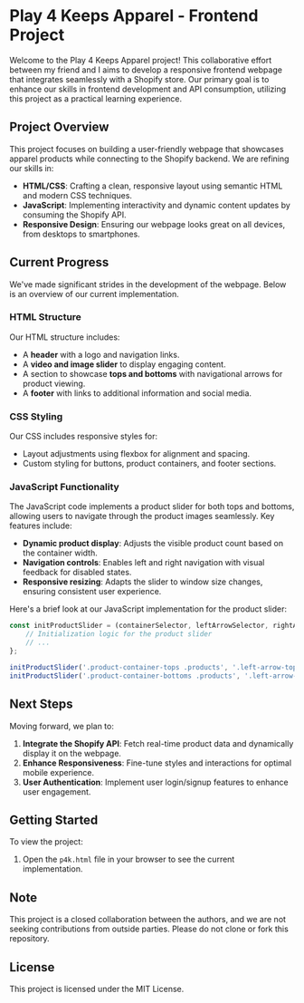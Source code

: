 # Play 4 Keeps Apparel - Frontend Project

Welcome to the Play 4 Keeps Apparel project! This collaborative effort between my friend and I aims to develop a responsive frontend webpage that integrates seamlessly with a Shopify store. Our primary goal is to enhance our skills in frontend development and API consumption, utilizing this project as a practical learning experience.

## Project Overview

This project focuses on building a user-friendly webpage that showcases apparel products while connecting to the Shopify backend. We are refining our skills in:

- **HTML/CSS**: Crafting a clean, responsive layout using semantic HTML and modern CSS techniques.
- **JavaScript**: Implementing interactivity and dynamic content updates by consuming the Shopify API.
- **Responsive Design**: Ensuring our webpage looks great on all devices, from desktops to smartphones.

## Current Progress

We've made significant strides in the development of the webpage. Below is an overview of our current implementation.

### HTML Structure

Our HTML structure includes:

- A **header** with a logo and navigation links.
- A **video and image slider** to display engaging content.
- A section to showcase **tops and bottoms** with navigational arrows for product viewing.
- A **footer** with links to additional information and social media.

### CSS Styling

Our CSS includes responsive styles for:

- Layout adjustments using flexbox for alignment and spacing.
- Custom styling for buttons, product containers, and footer sections.

### JavaScript Functionality

The JavaScript code implements a product slider for both tops and bottoms, allowing users to navigate through the product images seamlessly. Key features include:

- **Dynamic product display**: Adjusts the visible product count based on the container width.
- **Navigation controls**: Enables left and right navigation with visual feedback for disabled states.
- **Responsive resizing**: Adapts the slider to window size changes, ensuring consistent user experience.

Here's a brief look at our JavaScript implementation for the product slider:

```javascript
const initProductSlider = (containerSelector, leftArrowSelector, rightArrowSelector) => {
    // Initialization logic for the product slider
    // ...
};

initProductSlider('.product-container-tops .products', '.left-arrow-tops', '.right-arrow-tops');
initProductSlider('.product-container-bottoms .products', '.left-arrow-bottoms', '.right-arrow-bottoms');
````
## Next Steps

Moving forward, we plan to:

1. **Integrate the Shopify API**: Fetch real-time product data and dynamically display it on the webpage.
2. **Enhance Responsiveness**: Fine-tune styles and interactions for optimal mobile experience.
3. **User Authentication**: Implement user login/signup features to enhance user engagement.

## Getting Started

To view the project:

1. Open the `p4k.html` file in your browser to see the current implementation.

## Note

This project is a closed collaboration between the authors, and we are not seeking contributions from outside parties. Please do not clone or fork this repository.

## License

This project is licensed under the MIT License.

